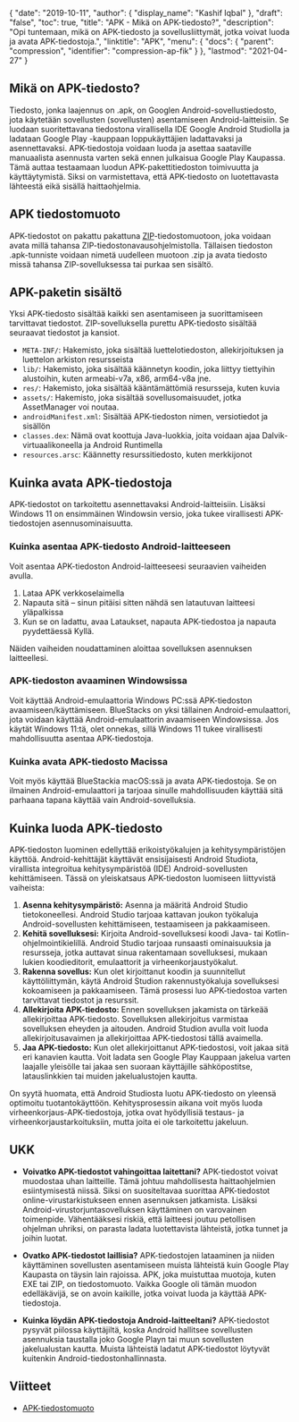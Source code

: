 {
  "date": "2019-10-11",
  "author": {
    "display_name": "Kashif Iqbal"
},
  "draft": "false",
  "toc": true,
  "title": "APK - Mikä on APK-tiedosto?",
  "description": "Opi tuntemaan, mikä on APK-tiedosto ja sovellusliittymät, jotka voivat luoda ja avata APK-tiedostoja.",
  "linktitle": "APK",
  "menu": {
    "docs": {
      "parent": "compression",
      "identifier": "compression-ap-fik"
}
},
  "lastmod": "2021-04-27"
}

## Mikä on APK-tiedosto?

Tiedosto, jonka laajennus on .apk, on Googlen Android-sovellustiedosto, jota käytetään sovellusten (sovellusten) asentamiseen Android-laitteisiin. Se luodaan suoritettavana tiedostona virallisella IDE Google Android Studiolla ja ladataan Google Play -kauppaan loppukäyttäjien ladattavaksi ja asennettavaksi. APK-tiedostoja voidaan luoda ja asettaa saataville manuaalista asennusta varten sekä ennen julkaisua Google Play Kaupassa. Tämä auttaa testaamaan luodun APK-pakettitiedoston toimivuutta ja käyttäytymistä. Siksi on varmistettava, että APK-tiedosto on luotettavasta lähteestä eikä sisällä haittaohjelmia.

## APK tiedostomuoto

APK-tiedostot on pakattu pakattuna [ZIP](/compression/zip/)-tiedostomuotoon, joka voidaan avata millä tahansa ZIP-tiedostonavausohjelmistolla. Tällaisen tiedoston .apk-tunniste voidaan nimetä uudelleen muotoon .zip ja avata tiedosto missä tahansa ZIP-sovelluksessa tai purkaa sen sisältö.

## APK-paketin sisältö

Yksi APK-tiedosto sisältää kaikki sen asentamiseen ja suorittamiseen tarvittavat tiedostot. ZIP-sovelluksella purettu APK-tiedosto sisältää seuraavat tiedostot ja kansiot.

 * `META-INF/`: Hakemisto, joka sisältää luettelotiedoston, allekirjoituksen ja luettelon arkiston resursseista
 * `lib/`: Hakemisto, joka sisältää käännetyn koodin, joka liittyy tiettyihin alustoihin, kuten armeabi-v7a, x86, arm64-v8a jne.
 * `res/`: Hakemisto, joka sisältää kääntämättömiä resursseja, kuten kuvia
 * `assets/`: Hakemisto, joka sisältää sovellusomaisuudet, jotka AssetManager voi noutaa.
 * `androidManifest.xml`: Sisältää APK-tiedoston nimen, versiotiedot ja sisällön
 * `classes.dex`: Nämä ovat koottuja Java-luokkia, joita voidaan ajaa Dalvik-virtuaalikoneella ja Android Runtimella
 * `resources.arsc`: Käännetty resurssitiedosto, kuten merkkijonot

## Kuinka avata APK-tiedostoja

APK-tiedostot on tarkoitettu asennettavaksi Android-laitteisiin. Lisäksi Windows 11 on ensimmäinen Windowsin versio, joka tukee virallisesti APK-tiedostojen asennusominaisuutta.

### Kuinka asentaa APK-tiedosto Android-laitteeseen

Voit asentaa APK-tiedoston Android-laitteeseesi seuraavien vaiheiden avulla.

 1. Lataa APK verkkoselaimella
 2. Napauta sitä – sinun pitäisi sitten nähdä sen latautuvan laitteesi yläpalkissa
 3. Kun se on ladattu, avaa Lataukset, napauta APK-tiedostoa ja napauta pyydettäessä Kyllä.

Näiden vaiheiden noudattaminen aloittaa sovelluksen asennuksen laitteellesi.

### APK-tiedoston avaaminen Windowsissa

Voit käyttää Android-emulaattoria Windows PC:ssä APK-tiedoston avaamiseen/käyttämiseen. BlueStacks on yksi tällainen Android-emulaattori, jota voidaan käyttää Android-emulaattorin avaamiseen Windowsissa. Jos käytät Windows 11:tä, olet onnekas, sillä Windows 11 tukee virallisesti mahdollisuutta asentaa APK-tiedostoja.

### Kuinka avata APK-tiedosto Macissa

Voit myös käyttää BlueStackia macOS:ssä ja avata APK-tiedostoja. Se on ilmainen Android-emulaattori ja tarjoaa sinulle mahdollisuuden käyttää sitä parhaana tapana käyttää vain Android-sovelluksia.

## Kuinka luoda APK-tiedosto

APK-tiedoston luominen edellyttää erikoistyökalujen ja kehitysympäristöjen käyttöä. Android-kehittäjät käyttävät ensisijaisesti Android Studiota, virallista integroitua kehitysympäristöä (IDE) Android-sovellusten kehittämiseen. Tässä on yleiskatsaus APK-tiedoston luomiseen liittyvistä vaiheista:

 1. **Asenna kehitysympäristö:** Asenna ja määritä Android Studio tietokoneellesi. Android Studio tarjoaa kattavan joukon työkaluja Android-sovellusten kehittämiseen, testaamiseen ja pakkaamiseen.
 1. **Kehitä sovelluksesi:** Kirjoita Android-sovelluksesi koodi Java- tai Kotlin-ohjelmointikielillä. Android Studio tarjoaa runsaasti ominaisuuksia ja resursseja, jotka auttavat sinua rakentamaan sovelluksesi, mukaan lukien koodieditorit, emulaattorit ja virheenkorjaustyökalut.
 1. **Rakenna sovellus:** Kun olet kirjoittanut koodin ja suunnitellut käyttöliittymän, käytä Android Studion rakennustyökaluja sovelluksesi kokoamiseen ja pakkaamiseen. Tämä prosessi luo APK-tiedostoa varten tarvittavat tiedostot ja resurssit.
 1. **Allekirjoita APK-tiedosto:** Ennen sovelluksen jakamista on tärkeää allekirjoittaa APK-tiedosto. Sovelluksen allekirjoitus varmistaa sovelluksen eheyden ja aitouden. Android Studion avulla voit luoda allekirjoitusavaimen ja allekirjoittaa APK-tiedostosi tällä avaimella.
 1. **Jaa APK-tiedosto:** Kun olet allekirjoittanut APK-tiedostosi, voit jakaa sitä eri kanavien kautta. Voit ladata sen Google Play Kauppaan jakelua varten laajalle yleisölle tai jakaa sen suoraan käyttäjille sähköpostitse, latauslinkkien tai muiden jakelualustojen kautta.

On syytä huomata, että Android Studiosta luotu APK-tiedosto on yleensä optimoitu tuotantokäyttöön. Kehitysprosessin aikana voit myös luoda virheenkorjaus-APK-tiedostoja, jotka ovat hyödyllisiä testaus- ja virheenkorjaustarkoituksiin, mutta joita ei ole tarkoitettu jakeluun.

## UKK

 * **Voivatko APK-tiedostot vahingoittaa laitettani?** APK-tiedostot voivat muodostaa uhan laitteille. Tämä johtuu mahdollisesta haittaohjelmien esiintymisestä niissä. Siksi on suositeltavaa suorittaa APK-tiedostot online-virustarkistukseen ennen asennuksen jatkamista. Lisäksi Android-virustorjuntasovelluksen käyttäminen on varovainen toimenpide. Vähentääksesi riskiä, että laitteesi joutuu petollisen ohjelman uhriksi, on parasta ladata luotettavista lähteistä, jotka tunnet ja joihin luotat.

 * **Ovatko APK-tiedostot laillisia?** APK-tiedostojen lataaminen ja niiden käyttäminen sovellusten asentamiseen muista lähteistä kuin Google Play Kaupasta on täysin lain rajoissa. APK, joka muistuttaa muotoja, kuten EXE tai ZIP, on tiedostomuoto. Vaikka Google oli tämän muodon edelläkävijä, se on avoin kaikille, jotka voivat luoda ja käyttää APK-tiedostoja.

 * **Kuinka löydän APK-tiedostoja Android-laitteeltani?** APK-tiedostot pysyvät piilossa käyttäjiltä, koska Android hallitsee sovellusten asennuksia taustalla joko Google Playn tai muun sovellusten jakelualustan kautta. Muista lähteistä ladatut APK-tiedostot löytyvät kuitenkin Android-tiedostonhallinnasta.

## Viitteet

* [APK-tiedostomuoto](https://en.wikipedia.org/wiki/Android_application_package)


